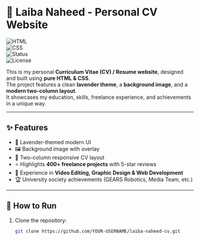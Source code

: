# 🌸 Laiba Naheed - Personal CV Website

![HTML](https://img.shields.io/badge/HTML-5-orange?logo=html5)  
![CSS](https://img.shields.io/badge/CSS-3-blue?logo=css3)  
![Status](https://img.shields.io/badge/Project-Personal%20CV-success)  
![License](https://img.shields.io/badge/License-MIT-green)

This is my personal **Curriculum Vitae (CV) / Resume website**, designed and built using **pure HTML & CSS**.  
The project features a clean **lavender theme**, a **background image**, and a **modern two-column layout**.  
It showcases my education, skills, freelance experience, and achievements in a unique way.

---

## ✨ Features
- 🎨 Lavender-themed modern UI
- 🖼️ Background image with overlay
- 🧾 Two-column responsive CV layout
- ⭐ Highlights **400+ freelance projects** with 5-star reviews
- 🎥 Experience in **Video Editing, Graphic Design & Web Development**
- 🏆 University society achievements (GEARS Robotics, Media Team, etc.)

---

## 🚀 How to Run
1. Clone the repository:
   ```bash
   git clone https://github.com/YOUR-USERNAME/laiba-naheed-cv.git

